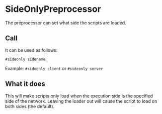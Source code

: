 # SideOnlyPreprocessor

The preprocessor can set what side the scripts are loaded.

## Call

It can be used as follows:

`#sideonly sidename`

Example: `#sideonly client` or `#sideonly server`

## What it does

This will make scripts only load when the execution side is the specified side of the network. Leaving the loader out will cause the script to load on both sides (the default).
